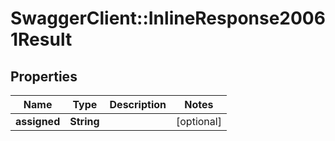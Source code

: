 # SwaggerClient::InlineResponse20061Result

## Properties
Name | Type | Description | Notes
------------ | ------------- | ------------- | -------------
**assigned** | **String** |  | [optional] 


